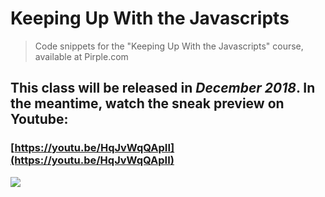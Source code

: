 # Keeping Up With the Javascripts
> Code snippets for the "Keeping Up With the Javascripts" course, available at Pirple.com

## This class will be released in *December 2018*. In the meantime, watch the sneak preview on Youtube:

### [https://youtu.be/HqJvWqQApII](https://youtu.be/HqJvWqQApII)

[<img src="https://s3.amazonaws.com/pirple/youtube-screenshot.png">](https://youtu.be/HqJvWqQApII)
